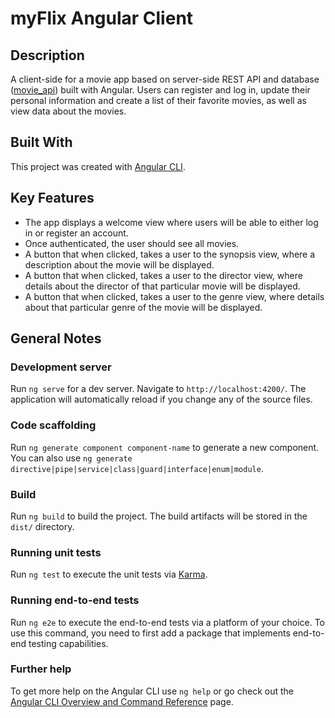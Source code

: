 # myFlix Angular Client

## Description

A client-side for a movie app based on server-side REST API and database ([movie_api](https://github.com/zackkb/movie_api)) built with Angular. Users can register and log in, update their personal information and create a list of their favorite movies, as well as view data about the movies.

## Built With

This project was created with [Angular CLI](https://github.com/angular/angular-cli).

## Key Features

- The app displays a welcome view where users will be able to either log in or register an account.
- Once authenticated, the user should see all movies.
- A button that when clicked, takes a user to the synopsis view, where a description about the movie will be displayed.
- A button that when clicked, takes a user to the director view, where details about the director of that particular movie will be displayed.
- A button that when clicked, takes a user to the genre view, where details about that particular genre of the movie will be displayed.

## General Notes

### Development server

Run `ng serve` for a dev server. Navigate to `http://localhost:4200/`. The application will automatically reload if you change any of the source files.

### Code scaffolding

Run `ng generate component component-name` to generate a new component. You can also use `ng generate directive|pipe|service|class|guard|interface|enum|module`.

### Build

Run `ng build` to build the project. The build artifacts will be stored in the `dist/` directory.

### Running unit tests

Run `ng test` to execute the unit tests via [Karma](https://karma-runner.github.io).

### Running end-to-end tests

Run `ng e2e` to execute the end-to-end tests via a platform of your choice. To use this command, you need to first add a package that implements end-to-end testing capabilities.

### Further help

To get more help on the Angular CLI use `ng help` or go check out the [Angular CLI Overview and Command Reference](https://angular.io/cli) page.
